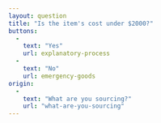 ```yaml
---
layout: question
title: "Is the item's cost under $2000?"
buttons:
  -
    text: "Yes"
    url: explanatory-process
  -
    text: "No"
    url: emergency-goods
origin:
  -
    text: "What are you sourcing?"
    url: "what-are-you-sourcing"
---
```

